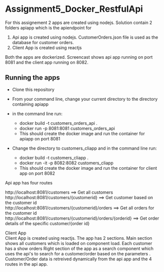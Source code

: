 # Assignment5_Docker_RestfulApi

For this assignement 2 apps are created using nodejs. Solution contain 2 folders apiapp which is the apiendpoint for 
 1. Api app is created using nodejs. CustomerOrders.json file is used as the database for customer orders.
 2. Client App is created using reactjs
 
 Both the apps are dockerized. Screencast shows api app running on port 8081 and the client app running on 8082.
 
 ## Running the apps

- Clone this repository 
- From your command line, change your current directory to the directory containing apiapp 
- in the command line run:
  - docker build  -t customers_orders_api .  
  - docker run -p 8081:8081 customers_orders_api
  - This should create the docker image and run the container for apiapp on port 8081

- Change the directory to customers_cliapp and in the command line run:
  - docker build  -t customers_cliapp . 
  - docker run -it -p 8082:8082 customers_cliapp 
  - This should create the docker image and run the container for client app  on port 8082
  

Api app has four routes   
 
 http://localhost:8081/customers ==> Get all customers  
 http://localhost:8081/customers/{customerid} ==> Get  customer based on the customer id  
 http://localhost:8081/customers/{customerid}/orders ==> Get all orders for the customer id
 http://localhost:8081/customers/{customerid}/orders/{orderid} ==> Get order details of the specific customer/{order id}
 
 Client App   
 Client App is created using reactjs. The app has 2 sections. Main section shows all customers which is loaded on component load. Each customer has a show orders 
 Right section of the app as a search component which uses the api's to search for a customer/order based on the parameters . Customer/Order data is retreived dynamically from the api app and  the 4 routes in the api app. 
